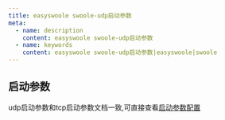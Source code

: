 ```yaml
---
title: easyswoole swoole-udp启动参数
meta:
  - name: description
    content: easyswoole swoole-udp启动参数
  - name: keywords
    content: easyswoole swoole-udp启动参数|easyswoole|swoole
---
```


## 启动参数
udp启动参数和tcp启动参数文档一致,可直接查看[启动参数配置](/Cn/Swoole/ServerStart/Tcp/serverSetting.md)